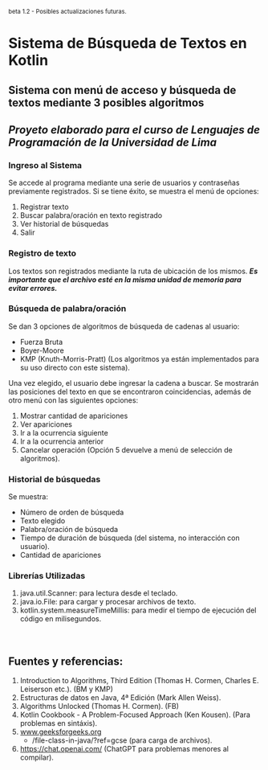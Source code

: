 <sub>beta 1.2 - Posibles actualizaciones futuras.</sub>
# Sistema de Búsqueda de Textos en Kotlin
## Sistema con menú de acceso y búsqueda de textos mediante 3 posibles algoritmos
## *Proyeto elaborado para el curso de Lenguajes de Programación de la Universidad de Lima*

### Ingreso al Sistema
Se accede al programa mediante una serie de usuarios y contraseñas previamente registrados. Si se tiene éxito, se muestra el menú de opciones:
  1. Registrar texto
  2. Buscar palabra/oración en texto registrado
  3. Ver historial de búsquedas
  4. Salir

### Registro de texto
Los textos son registrados mediante la ruta de ubicación de los mismos.
***Es importante que el archivo esté en la misma unidad de memoria para evitar errores.***

### Búsqueda de palabra/oración
Se dan 3 opciones de algoritmos de búsqueda de cadenas al usuario:
- Fuerza Bruta
- Boyer-Moore
- KMP (Knuth-Morris-Pratt)
(Los algoritmos ya están implementados para su uso directo con este sistema).

Una vez elegido, el usuario debe ingresar la cadena a buscar. Se mostrarán las posiciones del texto en que se encontraron coincidencias, además de otro menú con las siguientes opciones:
  1. Mostrar cantidad de apariciones
  2. Ver apariciones
  3. Ir a la ocurrencia siguiente
  4. Ir a la ocurrencia anterior
  5. Cancelar operación
(Opción 5 devuelve a menú de selección de algoritmos).

### Historial de búsquedas
Se muestra:
- Número de orden de búsqueda
- Texto elegido
- Palabra/oración de búsqueda
- Tiempo de duración de búsqueda (del sistema, no interacción con usuario).
- Cantidad de apariciones

### Librerías Utilizadas
1. java.util.Scanner: para lectura desde el teclado.
2. java.io.File: para cargar y procesar archivos de texto.
3. kotlin.system.measureTimeMillis: para medir el tiempo de ejecución del código en milisegundos.

*ㅤ*
## Fuentes y referencias:
1. Introduction to Algorithms, Third Edition (Thomas H. Cormen, Charles E. Leiserson etc.). (BM y KMP)
2. Estructuras de datos en Java, 4ª Edición (Mark Allen Weiss).
3. Algorithms Unlocked (Thomas H. Cormen). (FB)
4. Kotlin Cookbook - A Problem-Focused Approach (Ken Kousen). (Para problemas en sintáxis).
5. www.geeksforgeeks.org
    - /file-class-in-java/?ref=gcse (para carga de archivos).
6. https://chat.openai.com/ (ChatGPT para problemas menores al compilar).
